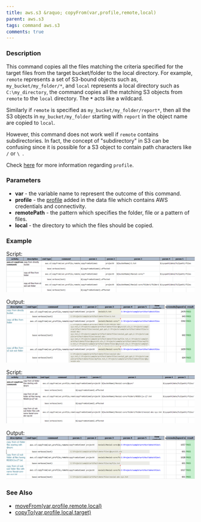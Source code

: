 ```yaml
---
title: aws.s3 &raquo; copyFrom(var,profile,remote,local)
parent: aws.s3
tags: command aws.s3
comments: true
---
```



### Description
This command copies all the files matching the criteria specified for the target files from the target bucket/folder 
to the local directory.  For example, `remote` represents a set of S3-bound objects such as, `my_bucket/my_folder/*`, 
and `local` represents a local directory such as `C:\my_directory`, the command copies all the matching S3 objects 
from `remote` to the `local` directory. The **`*`** acts like a wildcard.

Similarly if `remote` is specified as `my_bucket/my_folder/report*`, then all the S3 objects in `my_bucket/my_folder` 
starting with `report` in the object name are copied to `local`.

However, this command does not work well if `remote` contains subdirectories.  In fact, the concept of "subdirectory" 
in S3 can be confusing since it is possible for a S3 object to contain path characters like `/` or `\ `.

Check [here](index#s3profile) for more information regarding `profile`.


### Parameters
- **var** \- the variable name to represent the outcome of this command.
- **profile** \- the [profile](index#s3profile) added in the data file which contains AWS credentials and connectivity.
- **remotePath** \- the pattern which specifies the folder, file or a pattern of files.
- **local** - the directory to which the files should be copied.


### Example
Script:<br/>
![](image/copyFrom_01.PNG)

Output:<br/>
![](image/copyFrom_02.png)

Script:<br/>
![](image/copyFrom_03.png)

Output:<br>
![](image/copyFrom_04.png)


### See Also
- [moveFrom(var,profile,remote,local)](moveFrom(var,profile,remote,local))
- [copyTo(var,profile,local,target)](copyTo(var,profile,local,target))
